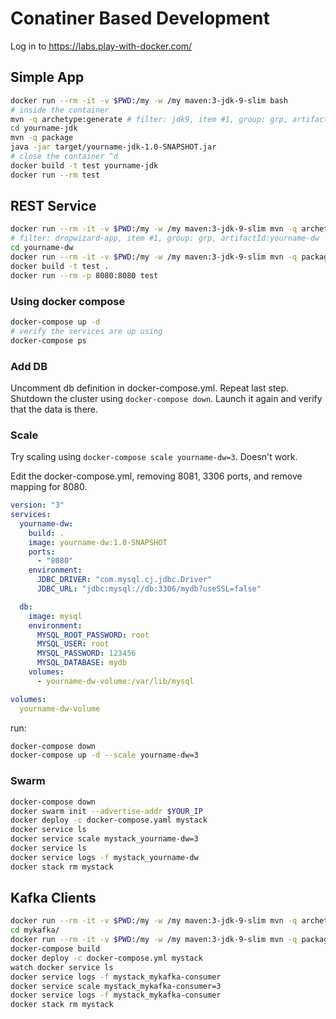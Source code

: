 
# Conatiner Based Development
Log in to https://labs.play-with-docker.com/
## Simple App
```sh
docker run --rm -it -v $PWD:/my -w /my maven:3-jdk-9-slim bash
# inside the container
mvn -q archetype:generate # filter: jdk9, item #1, group: grp, artifactId:yourname-jdk
cd yourname-jdk
mvn -q package
java -jar target/yourname-jdk-1.0-SNAPSHOT.jar
# close the container ^d
docker build -t test yourname-jdk
docker run --rm test
```

## REST Service
```sh
docker run --rm -it -v $PWD:/my -w /my maven:3-jdk-9-slim mvn -q archetype:generate
# filter: dropwizard-app, item #1, group: grp, artifactId:yourname-dw
cd yourname-dw
docker run --rm -it -v $PWD:/my -w /my maven:3-jdk-9-slim mvn -q package
docker build -t test .
docker run --rm -p 8080:8080 test 
```
### Using docker compose
```sh
docker-compose up -d
# verify the services are up using
docker-compose ps
```
### Add DB
Uncomment db definition in docker-compose.yml. Repeat last step.
Shutdown the cluster using ``docker-compose down``. Launch it again and verify that the data is there.
### Scale
Try scaling using ``docker-compose scale yourname-dw=3``. Doesn't work.

Edit the docker-compose.yml, removing 8081, 3306 ports, and remove mapping for 8080.
```yml
version: "3"
services:
  yourname-dw:
    build: .
    image: yourname-dw:1.0-SNAPSHOT
    ports:
      - "8080"
    environment:
      JDBC_DRIVER: "com.mysql.cj.jdbc.Driver"
      JDBC_URL: "jdbc:mysql://db:3306/mydb?useSSL=false"

  db:
    image: mysql
    environment:
      MYSQL_ROOT_PASSWORD: root
      MYSQL_USER: root
      MYSQL_PASSWORD: 123456
      MYSQL_DATABASE: mydb
    volumes:
      - yourname-dw-volume:/var/lib/mysql

volumes:
  yourname-dw-volume
```

run:
```sh
docker-compose down
docker-compose up -d --scale yourname-dw=3
```
### Swarm
```sh
docker-compose down
docker swarm init --advertise-addr $YOUR_IP
docker deploy -c docker-compose.yaml mystack
docker service ls
docker service scale mystack_yourname-dw=3
docker service ls
docker service logs -f mystack_yourname-dw
docker stack rm mystack
```

## Kafka Clients
```sh
docker run --rm -it -v $PWD:/my -w /my maven:3-jdk-9-slim mvn -q archetype:generate -Dfilter=kafka-app
cd mykafka/
docker run --rm -it -v $PWD:/my -w /my maven:3-jdk-9-slim mvn -q package
docker-compose build
docker deploy -c docker-compose.yml mystack
watch docker service ls
docker service logs -f mystack_mykafka-consumer
docker service scale mystack_mykafka-consumer=3
docker service logs -f mystack_mykafka-consumer
docker stack rm mystack
```





